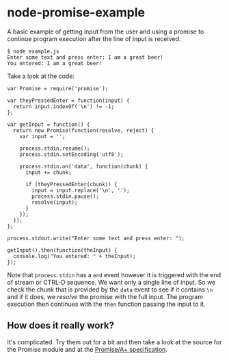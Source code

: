 # node-promise-example
A basic example of getting input from the user and using a promise to continue
program execution after the line of input is received.

    $ node example.js
    Enter some text and press enter: I am a great beer!
    You entered: I am a great beer!

Take a look at the code:

    var Promise = require('promise');

    var theyPressedEnter = function(input) {
      return input.indexOf('\n') != -1;
    };

    var getInput = function() {
      return new Promise(function(resolve, reject) {
        var input = '';

        process.stdin.resume();
        process.stdin.setEncoding('utf8');

        process.stdin.on('data', function(chunk) {
          input += chunk;

          if (theyPressedEnter(chunk)) {
            input = input.replace('\n', '');
            process.stdin.pause();
            resolve(input);
          }
        });
      });
    };

    process.stdout.write("Enter some text and press enter: ");

    getInput().then(function(theInput) {
      console.log("You entered: " + theInput);
    });

Note that `process.stdin` has a `end` event however it is triggered with the end
of stream or CTRL-D sequence. We want only a single line of input. So we check
the chunk that is provided by the `data` event to see if it contains `\n` and if
it does, we *resolve* the promise with the full input. The program execution
then continues with the `then` function passing the input to it.

## How does it really work?
It's complicated. Try them out for a bit and then take a look at the source for
the Promise module and at the [Promise/A+ specification](https://github.com/promises-aplus/promises-spec).
